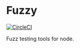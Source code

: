 # Fuzzy

[![CircleCI](https://circleci.com/gh/dkaoster/Fuzzy.svg?style=svg&circle-token=9dd14dcc291ae8308cd25102f95815ad69ce29de)](https://circleci.com/gh/dkaoster/Fuzzy)

Fuzz testing tools for node.

